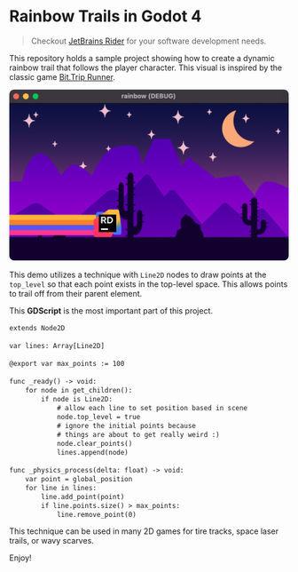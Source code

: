 # Rainbow Trails in Godot 4

> Checkout [JetBrains Rider](https://jetbrains.com/rider) for your software development needs.

This repository holds a sample project showing how to create a dynamic rainbow trail that follows the player character. This visual is inspired by the classic game [Bit.Trip Runner](https://store.steampowered.com/app/63710/BITTRIP_RUNNER/).

![screenshot of infinite runner](./misc/screenshot.png)

This demo utilizes a technique with `Line2D` nodes to draw points at the `top_level` so that each point exists in the top-level space. This allows points to trail off from their parent element.

This **GDScript** is the most important part of this project.

```gdscript
extends Node2D

var lines: Array[Line2D]

@export var max_points := 100

func _ready() -> void:
	for node in get_children():
		if node is Line2D:
			# allow each line to set position based in scene
			node.top_level = true
			# ignore the initial points because 
			# things are about to get really weird :)
			node.clear_points()
			lines.append(node)

func _physics_process(delta: float) -> void:
	var point = global_position
	for line in lines:
		line.add_point(point)
		if line.points.size() > max_points:
			line.remove_point(0)
```

This technique can be used in many 2D games for tire tracks, space laser trails, or wavy scarves.

Enjoy!
